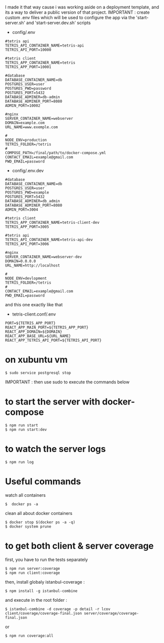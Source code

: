 I made it that way cause i was working aside on a deployment template, and its a way to deliver a public version of that project.
IMPORTANT : create custom .env files which will be used to configure the app via the 'start-server.sh' and 'start-server.dev.sh' scripts

- config/.env
```
#tetris api
TETRIS_API_CONTAINER_NAME=tetris-api
TETRIS_API_PORT=10000

#tetris client
TETRIS_APP_CONTAINER_NAME=tetris
TETRIS_APP_PORT=10001

#database
DATABASE_CONTAINER_NAME=db
POSTGRES_USER=user
POSTGRES_PWD=password
POSTGRES_PORT=5432
DATABASE_ADMINER=db-admin
DATABASE_ADMINER_PORT=8080
ADMIN_PORT=10002

#nginx
SERVER_CONTAINER_NAME=webserver
DOMAIN=example.com
URL_NAME=www.exemple.com

#
NODE_ENV=production
TETRIS_FOLDER=/tetris
#
COMPOSE_PATH=/final/path/to/docker-compose.yml
CONTACT_EMAIL=example@gmail.com
PWD_EMAIL=password
```

- config/.env.dev

```
#database
DATABASE_CONTAINER_NAME=db
POSTGRES_USER=user
POSTGRES_PWD=example
POSTGRES_PORT=5432
DATABASE_ADMINER=db_admin
DATABASE_ADMINER_PORT=8080
ADMIN_PORT=3004

#tetris client
TETRIS_APP_CONTAINER_NAME=tetris-client-dev
TETRIS_APP_PORT=3005

#tetris api
TETRIS_API_CONTAINER_NAME=tetris-api-dev
TETRIS_API_PORT=3006

#nginx
SERVER_CONTAINER_NAME=webserver-dev
DOMAIN=0.0.0.0
URL_NAME=http://localhost

#
NODE_ENV=devlopment
TETRIS_FOLDER=/tetris
#
CONTACT_EMAIL=example@gmail.com
PWD_EMAIL=password
```

and this one exactly like that
- tetris-client.conf/.env

```
PORT=${TETRIS_APP_PORT}
REACT_APP_MAIN_PORT=${TETRIS_APP_PORT}
REACT_APP_DOMAIN=${DOMAIN}
REACT_APP_BASE_URL=${URL_NAME}
REACT_APP_TETRIS_API_PORT=${TETRIS_API_PORT}
```
# on xubuntu vm
```
$ sudo service postgresql stop
```
IMPORTANT : then use sudo to execute the commands below

# to start the server with docker-compose
```
$ npm run start
$ npm run start:dev
```
# to watch the server logs
```
$ npm run log
```
# Useful commands
watch all containers
```
$  docker ps -a
```
clean all about docker containers
```
$ docker stop $(docker ps -a -q)
$ docker system prune
```

# to get both client & server coverage
first, you have to run the tests separately
```
$ npm run server:coverage
$ npm run client:coverage
```
then, install globaly istanbul-coverage :
```
$ npm install -g istanbul-combine
```
and execute in the root folder :
```
$ istanbul-combine -d coverage -p detail -r lcov client/coverage/coverage-final.json server/coverage/coverage-final.json
```
or
```
$ npm run coverage:all
```

